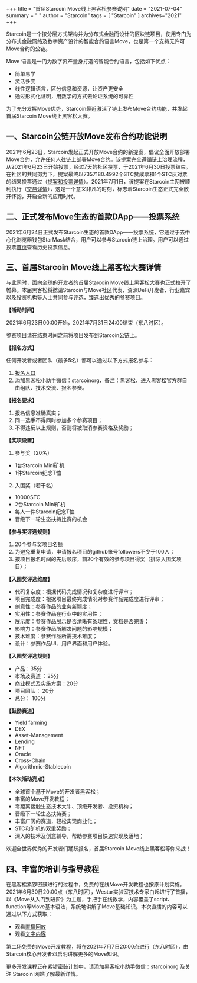 +++
title = "首届Starcoin Move线上黑客松参赛说明"
date = "2021-07-04"
summary = " "
author = "Starcoin"
tags = [
    "Starcoin"
]
archives="2021"
+++

Starcoin是一个按分层方式架构并为分布式金融而设计的区块链项目，使用专门为分布式金融网络及数字资产设计的智能合约语言Move，也是第一个支持无许可Move合约的公链。

Move 语言是一门为数字资产量身打造的智能合约语言，包括如下优点：

* 简单易学
* 灵活多变
* 线性逻辑语言，区分信息和资源，让资产更安全
* 通过形式化证明，用数学的方式去论证系统的可靠性

为了充分发挥Move优势，Starcoin最近激活了链上发布Move合约功能，并发起首届Starcoin Move线上黑客松大赛。

## 一、Starcoin公链开放Move发布合约功能说明

2021年6月23日，Starcoin发起正式开放Move合约的新提案，倡议全面开放部署Move合约，允许任何人往链上部署Move合约。该提案完全遵循链上治理流程，从2021年6月23日开始投票，经过7天的社区投票，于2021年6月30日投票结束。在社区的共同努力下，提案最终以7357180.4992个STC赞成票和1个STC反对票的结果投票通过（[提案和投票详情](https://poll.starcoin.org/polls/detail/1)）。2021年7月1日，该提案在Starcoin主网被顺利执行（[交易详情](https://explorer.starcoin.org/main/transactions/detail/0x2f5de2f8c7b5f944d8785eeca36576db6decef4563600340e430294a99839de3)），这是一个意义非凡的时刻，标志着Starcoin生态正式完全敞开怀抱，开启全新的应用时代。

## 二、正式发布Move生态的首款DApp——投票系统

2021年6月24日正式发布Starcoin生态的首款DApp——投票系统，它通过于去中心化浏览器钱包StarMask结合，用户可以参与Starcoin链上治理。用户可以通过投票[首页](https://poll.starcoin.org/polls/1)查看历史投票信息。

## 三、首届Starcoin Move线上黑客松大赛详情

与此同时，面向全球的开发者的首届Starcoin Move线上黑客松大赛也正式拉开了帷幕。本届黑客松将邀请Starcoin与Move社区代表、资深DeFi开发者、行业嘉宾以及投资机构等人士共同参与评选，臻选出优秀的参赛项目。

**【活动时间】**

2021年6月23日00:00开始，2021年7月31日24:00结束（东八时区）。

参赛项目请在结束时间之前将项目发布到Starcoin公链上。

**【报名方式】**

任何开发者或者团队（最多5名）都可以通过以下方式报名参与：

1. [报名入口](https://wj.qq.com/s2/8704742/4d15/)
2. 添加黑客松小助手微信：starcoinorg，备注：黑客松，进入黑客松官方群自由组队、技术交流、报名参赛。

**【报名要求】**

1. 报名信息准确真实；
2. 同一选手不得同时参加多个参赛项目；
3. 不得违反以上规则，否则将被取消参赛资格及奖励；

**【奖项设置】**

1. 参与奖（20名）

* 1台Starcoin Mini矿机
* 1件Starcoin纪念T恤

2. 入围奖（若干名）

* 10000STC
* 2台Starcoin Mini矿机
* 每人一件Starcoin纪念T恤
* 晋级下一轮生态扶持比赛的机会

**【参与奖评选规则】**

1. 20个参与奖项目名额
2. 为避免重复申请，申请报名项目的github账号followers不少于100人；
3. 按项目报名时间的先后顺序，前20个有效的参与项目得奖（排除入围奖项目）；

**【入围奖评选维度】**

* 代码复杂度：根据代码完成情况和复杂度进行评审；
* 项目完成度：根据项目最终完成情况对参赛作品完成度进行评审；
* 创意性：参赛作品的业务新颖度；
* 实用性：参赛作品在行业中的实用性；
* 展示度：参赛作品展示是否清晰有条理性，文档是否完善；
* 影响力：参赛作品所解决问题的影响规模；
* 技术难度：参赛作品所需技术难度；
* 设计：参赛作品UI、用户界面和用户体验。

**【入围奖评选规则】**

* 产品：35分
* 市场及赛道 ：25分
* 商业模式及实施方案：20分
* 项目团队： 20分
* 总分： 100分


**【鼓励赛道】**

- Yield farming
- DEX
- Asset-Management
- Lending
- NFT
- Oracle
- Cross-Chain
- Algorithmic-Stablecoin

**【本次活动亮点】**

* 全球首个基于Move的开发者黑客松；
* 丰富的Move开发教程；
* 零距离接触生态技术大牛、顶级开发者、投资机构；
* 晋级下一轮生态扶持赛；
* 丰富广阔的赛道，轻松实现商业化；
* STC和矿机的双重奖励；
* 深入的技术及创意辅导，帮助参赛项目快速实现及落地；

欢迎全世界优秀的开发者们踊跃报名，首届Starcoin Move线上黑客松等你来战！

## 四、丰富的培训与指导教程

在黑客松紧锣密鼓进行的过程中，免费的在线Move开发教程也按原计划实施。2021年6月30日20:00点（东八时区），Westar实验室技术专家白起进行了首播，以《Move从入门到进阶》为主题，手把手在线教学，内容覆盖了script、function等Move基本语法，系统地讲解了Move基础知识。本次直播的内容可以通过以下方式获取：

* 观看[直播回放](https://weibo.com/l/wblive/p/show/1022:2321324653445776015474)
* 观看[文字内容](https://mp.weixin.qq.com/s/q0ki_gmsmIims5fw3TLekA)

第二场免费的Move开发教程，将在2021年7月7日20:00点进行（东八时区），由Starcoin核心开发者邓启明讲解更多的Move知识。

更多开发课程正在紧锣密鼓计划中，请添加黑客松小助手微信：starcoinorg 及关注 Starcoin 网站了解最新详情。

